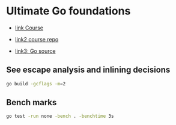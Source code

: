 # Ultimate Go foundations

- [link Course](https://courses.ardanlabs.com/courses/take/ultimate-go-advanc-concepts/lessons/8721800-14-3-micro-level-optimization)

- [link2 course repo](https://github.com/ardanlabs/gotraining)

- [link3: Go source](https://github.com/golang/go)

## See escape analysis and inlining decisions

```sh
go build -gcflags -m=2
```

## Bench marks

```sh
go test -run none -bench . -benchtime 3s
```
